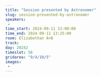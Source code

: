 ```yaml
---
title: "Session presented by Astronomer"
slug: session-presented-by-astronomer
speakers:
 - 
time_start: 2024-09-11 13:00:00
time_end: 2024-09-11 13:25:00
room: Elizabethan A+B
track: 
day: 20242
timeslot: 58
gridarea: "9/4/10/5"
images: 
 - 
---
```


